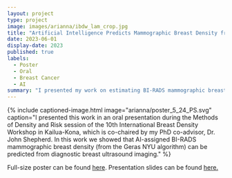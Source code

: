 ```yaml
---
layout: project
type: project
image: images/arianna/ibdw_lam_crop.jpg
title: "Artificial Intelligence Predicts Mammographic Breast Density from Clinical Breast Ultrasound Images"
date: 2023-06-01
display-date: 2023
published: true
labels:
  - Poster
  - Oral 
  - Breast Cancer
  - AI
summary: "I presented my work on estimating BI-RADS mammographic breast density from breast ultrasound imaging at the International Breast Density Workshop in Kailua-Kona."
---
```

{% include captioned-image.html image="arianna/poster_5_24_PS.svg" caption="I presented this work in an oral presentation during the Methods of Density and Risk session of the 10th International Breast Density Workshop in Kailua-Kona, which is co-chaired by my PhD co-advisor, Dr. John Shepherd. In this work we showed that AI-assigned BI-RADS mammographic breast density (from the Geras NYU algorithm) can be predicted from diagnostic breast ultrasound imaging." %}
 
Full-size poster can be found <a href = "../resources/abunnell_final_poster.pdf">here</a>. Presentation slides can be found <a href ="../resources/abunnell_slides_ibdw.pdf">here. </a>